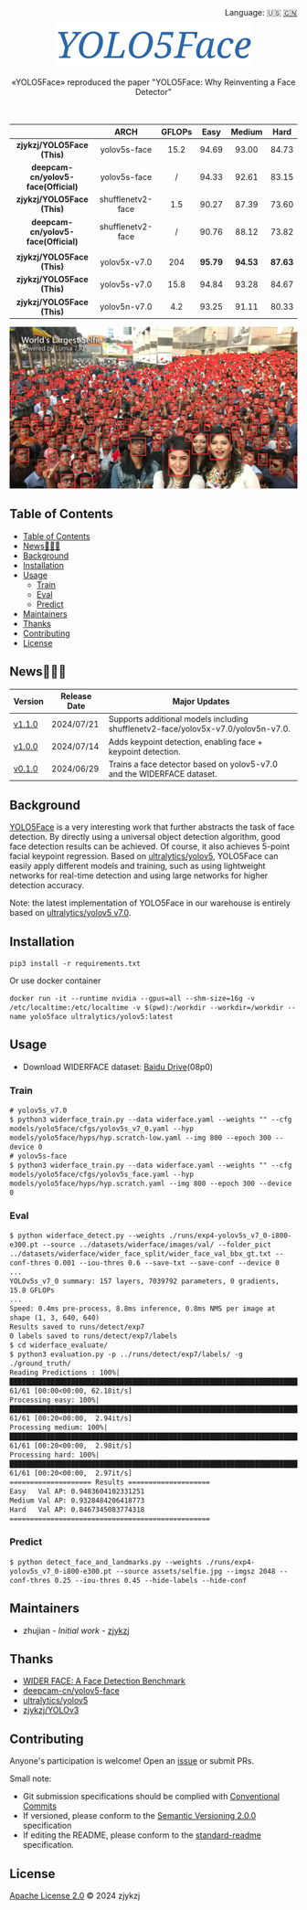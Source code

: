 <div align="right">
  Language:
    🇺🇸
  <a title="Chinese" href="./README.zh-CN.md">🇨🇳</a>
</div>

<div align="center"><a title="" href="https://github.com/zjykzj/YOLO5Face"><img align="center" src="assets/logo/YOLO5Face.png" alt=""></a></div>

<p align="center">
  «YOLO5Face» reproduced the paper "YOLO5Face: Why Reinventing a Face Detector"
<br>
<br>
  <a href="https://github.com/RichardLitt/standard-readme"><img src="https://img.shields.io/badge/standard--readme-OK-green.svg?style=flat-square" alt=""></a>
  <a href="https://conventionalcommits.org"><img src="https://img.shields.io/badge/Conventional%20Commits-1.0.0-yellow.svg" alt=""></a>
  <a href="http://commitizen.github.io/cz-cli/"><img src="https://img.shields.io/badge/commitizen-friendly-brightgreen.svg" alt=""></a>
</p>

|                                      |       ARCH        | GFLOPs |   Easy    |  Medium   |   Hard    |
|:------------------------------------:|:-----------------:|:------:|:---------:|:---------:|:---------:|
|     **zjykzj/YOLO5Face (This)**      |   yolov5s-face    |  15.2  |   94.69   |   93.00   |   84.73   |
| **deepcam-cn/yolov5-face(Official)** |   yolov5s-face    |   /    |   94.33   |   92.61   |   83.15   |
|     **zjykzj/YOLO5Face (This)**      | shufflenetv2-face |  1.5   |   90.27   |   87.39   |   73.60   |
| **deepcam-cn/yolov5-face(Official)** | shufflenetv2-face |   /    |   90.76   |   88.12   |   73.82   |
|                                      |                   |        |           |           |           |
|     **zjykzj/YOLO5Face (This)**      |   yolov5x-v7.0    |  204   | **95.79** | **94.53** | **87.63** |
|     **zjykzj/YOLO5Face (This)**      |   yolov5s-v7.0    |  15.8  |   94.84   |   93.28   |   84.67   |
|     **zjykzj/YOLO5Face (This)**      |   yolov5n-v7.0    |  4.2   |   93.25   |   91.11   |   80.33   |

![](./assets/results/selfie.jpg)

## Table of Contents

- [Table of Contents](#table-of-contents)
- [News🚀🚀🚀](#news)
- [Background](#background)
- [Installation](#installation)
- [Usage](#usage)
  - [Train](#train)
  - [Eval](#eval)
  - [Predict](#predict)
- [Maintainers](#maintainers)
- [Thanks](#thanks)
- [Contributing](#contributing)
- [License](#license)

## News🚀🚀🚀

| Version                                                           | Release Date | Major Updates                                                                     |
|-------------------------------------------------------------------|--------------|-----------------------------------------------------------------------------------|
| [v1.1.0](https://github.com/zjykzj/YOLO5Face/releases/tag/v1.1.0) | 2024/07/21   | Supports additional models including shufflenetv2-face/yolov5x-v7.0/yolov5n-v7.0. |
| [v1.0.0](https://github.com/zjykzj/YOLO5Face/releases/tag/v1.0.0) | 2024/07/14   | Adds keypoint detection, enabling face + keypoint detection.                      |
| [v0.1.0](https://github.com/zjykzj/YOLO5Face/releases/tag/v0.1.0) | 2024/06/29   | Trains a face detector based on yolov5-v7.0 and the WIDERFACE dataset.            |

## Background

[YOLO5Face](https://arxiv.org/abs/2105.12931) is a very interesting work that further abstracts the task of face detection. By directly using a universal object detection algorithm, good face detection results can be achieved. Of course, it also achieves 5-point facial keypoint regression. Based on [ultralytics/yolov5](https://github.com/ultralytics/yolov5), YOLO5Face can easily apply different models and training, such as using lightweight networks for real-time detection and using large networks for higher detection accuracy.

Note: the latest implementation of YOLO5Face in our warehouse is entirely based on [ultralytics/yolov5 v7.0](https://github.com/ultralytics/yolov5/releases/tag/v7.0).

## Installation

```shell
pip3 install -r requirements.txt
```

Or use docker container

```shell
docker run -it --runtime nvidia --gpus=all --shm-size=16g -v /etc/localtime:/etc/localtime -v $(pwd):/workdir --workdir=/workdir --name yolo5face ultralytics/yolov5:latest
```

## Usage

* Download WIDERFACE dataset: [Baidu Drive](https://pan.baidu.com/s/1aHdWgLq1ne_MEr9fkcS7Rg)(08p0)

### Train

```shell
# yolov5s_v7.0
$ python3 widerface_train.py --data widerface.yaml --weights "" --cfg models/yolo5face/cfgs/yolov5s_v7_0.yaml --hyp models/yolo5face/hyps/hyp.scratch-low.yaml --img 800 --epoch 300 --device 0
# yolov5s-face
$ python3 widerface_train.py --data widerface.yaml --weights "" --cfg models/yolo5face/cfgs/yolov5s_face.yaml --hyp models/yolo5face/hyps/hyp.scratch.yaml --img 800 --epoch 300 --device 0
```

### Eval

```shell
$ python widerface_detect.py --weights ./runs/exp4-yolov5s_v7_0-i800-e300.pt --source ../datasets/widerface/images/val/ --folder_pict ../datasets/widerface/wider_face_split/wider_face_val_bbx_gt.txt --conf-thres 0.001 --iou-thres 0.6 --save-txt --save-conf --device 0
...
YOLOv5s_v7_0 summary: 157 layers, 7039792 parameters, 0 gradients, 15.8 GFLOPs
...
Speed: 0.4ms pre-process, 8.8ms inference, 0.8ms NMS per image at shape (1, 3, 640, 640)
Results saved to runs/detect/exp7
0 labels saved to runs/detect/exp7/labels
$ cd widerface_evaluate/
$ python3 evaluation.py -p ../runs/detect/exp7/labels/ -g ./ground_truth/
Reading Predictions : 100%|█████████████████████████████████████████████████████████████████████████████████████████████████████████| 61/61 [00:00<00:00, 62.18it/s]
Processing easy: 100%|██████████████████████████████████████████████████████████████████████████████████████████████████████████████| 61/61 [00:20<00:00,  2.94it/s]
Processing medium: 100%|████████████████████████████████████████████████████████████████████████████████████████████████████████████| 61/61 [00:20<00:00,  2.98it/s]
Processing hard: 100%|██████████████████████████████████████████████████████████████████████████████████████████████████████████████| 61/61 [00:20<00:00,  2.97it/s]
==================== Results ====================
Easy   Val AP: 0.9483604102331251
Medium Val AP: 0.9328484206418773
Hard   Val AP: 0.8467345083774318
=================================================
```

### Predict

```shell
$ python detect_face_and_landmarks.py --weights ./runs/exp4-yolov5s_v7_0-i800-e300.pt --source assets/selfie.jpg --imgsz 2048 --conf-thres 0.25 --iou-thres 0.45 --hide-labels --hide-conf
```

## Maintainers

* zhujian - *Initial work* - [zjykzj](https://github.com/zjykzj)

## Thanks

* [WIDER FACE: A Face Detection Benchmark](http://shuoyang1213.me/WIDERFACE/)
* [deepcam-cn/yolov5-face](https://github.com/deepcam-cn/yolov5-face)
* [ultralytics/yolov5](https://github.com/ultralytics/yolov5)
* [zjykzj/YOLOv3](https://github.com/zjykzj/YOLOv3)

## Contributing

Anyone's participation is welcome! Open an [issue](https://github.com/zjykzj/YOLO5Face/issues) or submit PRs.

Small note:

* Git submission specifications should be complied
  with [Conventional Commits](https://www.conventionalcommits.org/en/v1.0.0-beta.4/)
* If versioned, please conform to the [Semantic Versioning 2.0.0](https://semver.org) specification
* If editing the README, please conform to the [standard-readme](https://github.com/RichardLitt/standard-readme)
  specification.

## License

[Apache License 2.0](LICENSE) © 2024 zjykzj